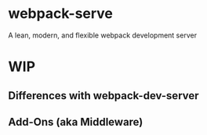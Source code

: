# webpack-serve

A lean, modern, and flexible webpack development server

# WIP

## Differences with webpack-dev-server

## Add-Ons (aka Middleware)
